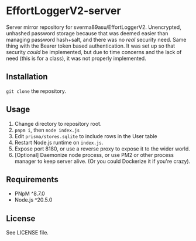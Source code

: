 # EffortLoggerV2-server

Server mirror repository for sverma89asu/EffortLoggerV2.
Unencrypted, unhashed password storage because that was deemed easier than managing password hash+salt, and there was no _real_ security need. Same thing with the Bearer token based authentication. It was set up so that security _could_ be implemented, but due to time concerns and the lack of need (this is for a class), it was not properly implemented.

## Installation

`git clone` the repository.

## Usage

1. Change directory to repository root.
2. `pnpm i`, then `node index.js`
3. Edit `prisma/stores.sqlite` to include rows in the User table
4. Restart Node.js runtime on `index.js`.
5. Expose port 8180, or use a reverse proxy to expose it to the wider world.
6. [Optional] Daemonize node process, or use PM2 or other process manager to keep server alive. (Or you could Dockerize it if you're crazy).

## Requirements

- PNpM ^8.7.0
- Node.js ^20.5.0

## License

See LICENSE file.
